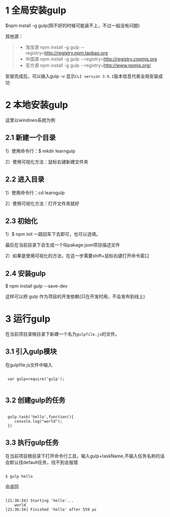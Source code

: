 
# 1 全局安装gulp

$npm install -g gulp(网不好的时候可能装不上，不过一般没有问题)


其他源：
> * 淘宝源 npm install -g gulp --registry=http://registry.npm.taobao.org
> * 中国源 npm install -g gulp --registry=http://registry.cnpmjs.org
> * 官方源 npm install -g gulp --registry=http://www.npmjs.org/

安装完成后，可以输入gulp -v
显示`CLI version 3.9.1`版本信息代表全局安装成功

# 2 本地安装gulp

这里以windows系统为例
 
## 2.1 新建一个目录

1）使用命令行：$ mkdir learngulp

2）使用可视化方法：鼠标右键新建文件夹

## 2.2 进入目录

1）使用命令行：cd learngulp

2）使用可视化方法：打开文件夹就好

## 2.3 初始化


1）$ npm init 一路回车下去即可，也可以选填。

最后在当前目录下会生成一个叫pakage.json项目描述文件

2）如果是使用可视化的方法，在这一步需要shift+鼠标右键打开命令窗口

## 2.4 安装gulp

$ npm install gulp --save-dev

这样可以把 gulp 作为项目的开发依赖(只在开发时用，不会发布到线上)

# 3 运行gulp

在当前项目录根目录下新建一个名为`gulpfile.js`的文件。

## 3.1 引入gulp模块

 在gulpfile.js文件中输入
```
 
 var gulp=require('gulp');
 
```
 
## 3.2 创建gulp的任务

```
 
 gulp.task('hello',function(){
    console.log("world");
 })
```
 
## 3.3 执行gulp任务

在当前项目根目录下打开命令行工具，输入gulp+taskName,不输入任务名称的话会默认找default任务，找不到会报错
```

$ gulp hello
```

会返回

```

[21:36:34] Starting 'hello'...
    world
[21:36:34] Finished 'hello' after 559 μs
```



